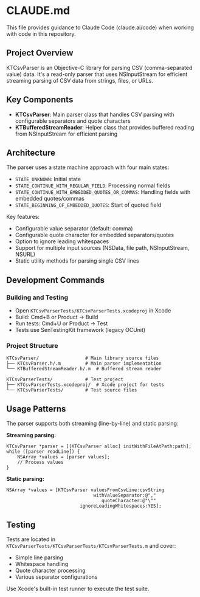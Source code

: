 # CLAUDE.md

This file provides guidance to Claude Code (claude.ai/code) when working with code in this repository.

## Project Overview

KTCsvParser is an Objective-C library for parsing CSV (comma-separated value) data. It's a read-only parser that uses NSInputStream for efficient streaming parsing of CSV data from strings, files, or URLs.

## Key Components

- **KTCsvParser**: Main parser class that handles CSV parsing with configurable separators and quote characters
- **KTBufferedStreamReader**: Helper class that provides buffered reading from NSInputStream for efficient parsing

## Architecture

The parser uses a state machine approach with four main states:
- `STATE_UNKNOWN`: Initial state
- `STATE_CONTINUE_WITH_REGULAR_FIELD`: Processing normal fields
- `STATE_CONTINUE_WITH_EMBEDDED_QUOTES_OR_COMMAS`: Handling fields with embedded quotes/commas
- `STATE_BEGINNING_OF_EMBEDDED_QUOTES`: Start of quoted field

Key features:
- Configurable value separator (default: comma)
- Configurable quote character for embedded separators/quotes
- Option to ignore leading whitespaces
- Support for multiple input sources (NSData, file path, NSInputStream, NSURL)
- Static utility methods for parsing single CSV lines

## Development Commands

### Building and Testing
- Open `KTCsvParserTests/KTCsvParserTests.xcodeproj` in Xcode
- Build: Cmd+B or Product → Build
- Run tests: Cmd+U or Product → Test
- Tests use SenTestingKit framework (legacy OCUnit)

### Project Structure
```
KTCsvParser/                 # Main library source files
├── KTCsvParser.h/.m         # Main parser implementation
└── KTBufferedStreamReader.h/.m  # Buffered stream reader

KTCsvParserTests/            # Test project
├── KTCsvParserTests.xcodeproj/  # Xcode project for tests
└── KTCsvParserTests/        # Test source files
```

## Usage Patterns

The parser supports both streaming (line-by-line) and static parsing:

**Streaming parsing:**
```objc
KTCsvParser *parser = [[KTCsvParser alloc] initWithFileAtPath:path];
while ([parser readLine]) {
    NSArray *values = [parser values];
    // Process values
}
```

**Static parsing:**
```objc
NSArray *values = [KTCsvParser valuesFromCsvLine:csvString 
                                withValueSeparator:@"," 
                                   quoteCharacter:@"\"" 
                           ignoreLeadingWhitespaces:YES];
```

## Testing

Tests are located in `KTCsvParserTests/KTCsvParserTests/KTCsvParserTests.m` and cover:
- Simple line parsing
- Whitespace handling
- Quote character processing
- Various separator configurations

Use Xcode's built-in test runner to execute the test suite.